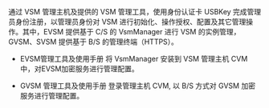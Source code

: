 通过 VSM 管理主机及提供的 VSM 管理工具，使用身份认证卡 USBKey 完成管理员身份注册，以管理员身份对 VSM 进行初始化、操作授权、配置及其它管理操作。其中，EVSM 提供基于 C/S 的 VsmManager 进行 VSM 的实例管理，GVSM、SVSM 提供基于 B/S 的管理终端（HTTPS）。

- EVSM管理工具及使用手册
将 VsmManager 安装到 VSM 管理主机 CVM 中，对EVSM加密服务进行管理配置。
 
- GVSM 管理工具及使用手册
登录管理主机 CVM, 以 B/S 方式对 GVSM 加密服务进行管理配置。
